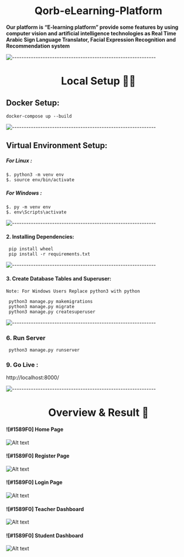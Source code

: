 <h1 align="center">Qorb-eLearning-Platform</h1>

<b>
Our platform is “E-learning platform” provide some features by using computer vision and artificial intelligence
technologies as Real Time Arabic Sign Language Translator, Facial Expression Recognition and Recommendation system
</b>

![-------------------------------------------------------------](https://raw.githubusercontent.com/andreasbm/readme/master/assets/lines/rainbow.png)
<h1 align="center"> Local Setup 👨‍💻 </h1>

## Docker Setup:

```
docker-compose up --build
```

![-------------------------------------------------------------](https://raw.githubusercontent.com/andreasbm/readme/master/assets/lines/rainbow.png)

## Virtual Environment Setup:

##### For Linux :

```
$. python3 -m venv env
$. source env/bin/activate
```

##### For Windows :

```
$. py -m venv env
$. env\Scripts\activate
```

![-------------------------------------------------------------](https://raw.githubusercontent.com/andreasbm/readme/master/assets/lines/rainbow.png)

#### 2. Installing Dependencies:

```
 pip install wheel
 pip install -r requirements.txt
```

![-------------------------------------------------------------](https://raw.githubusercontent.com/andreasbm/readme/master/assets/lines/rainbow.png)

#### 3. Create Database Tables and Superuser:

```
Note: For Windows Users Replace python3 with python

 python3 manage.py makemigrations
 python3 manage.py migrate
 python3 manage.py createsuperuser
```

![-------------------------------------------------------------](https://raw.githubusercontent.com/andreasbm/readme/master/assets/lines/rainbow.png)

### 6. Run Server

```
 python3 manage.py runserver
```

### 9. Go Live :

http://localhost:8000/

![-------------------------------------------------------------](https://raw.githubusercontent.com/andreasbm/readme/master/assets/lines/rainbow.png)
<h1 align="center"> Overview & Result 🚧 </h1>

#### ![#1589F0] Home Page
![Alt text](https://raw.githubusercontent.com/qorb-tech/Qorb-eLearning-Platform/main/.assets/index.gif)
#### ![#1589F0] Register Page
![Alt text](https://raw.githubusercontent.com/qorb-tech/Qorb-eLearning-Platform/main/.assets/register.gif)
#### ![#1589F0] Login Page
![Alt text](https://raw.githubusercontent.com/qorb-tech/Qorb-eLearning-Platform/main/.assets/login.gif)
#### ![#1589F0] Teacher Dashboard
![Alt text](https://raw.githubusercontent.com/qorb-tech/Qorb-eLearning-Platform/main/.assets/teacher_dashboard.gif)
#### ![#1589F0] Student Dashboard
![Alt text](https://raw.githubusercontent.com/qorb-tech/Qorb-eLearning-Platform/main/.assets/student_dashboard.gif)

